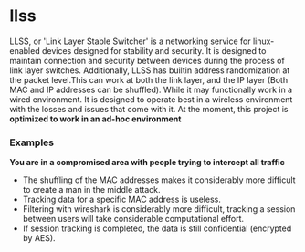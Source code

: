 # llss
LLSS, or 'Link Layer Stable Switcher' is a networking service for linux-enabled devices designed for stability and security. It is designed to maintain connection and security between devices during the process of link layer switches. Additionally, LLSS has builtin address randomization at the packet level.This can work at both the link layer, and the IP layer (Both MAC and IP addresses can be shuffled). While it may functionally work in a wired environment. It is designed to operate best in a wireless environment with the losses and issues that come with it. At the moment, this project is **optimized to work in an ad-hoc environment**

### Examples
**You are in a compromised area with people trying to intercept all traffic**
* The shuffling of the MAC addresses makes it considerably more difficult to create a man in the middle attack.
* Tracking data for a specific MAC address is useless.
* Filtering with wireshark is considerably more difficult, tracking a session between users will take considerable computational effort.
* If session tracking is completed, the data is still confidential (encrypted by AES).
